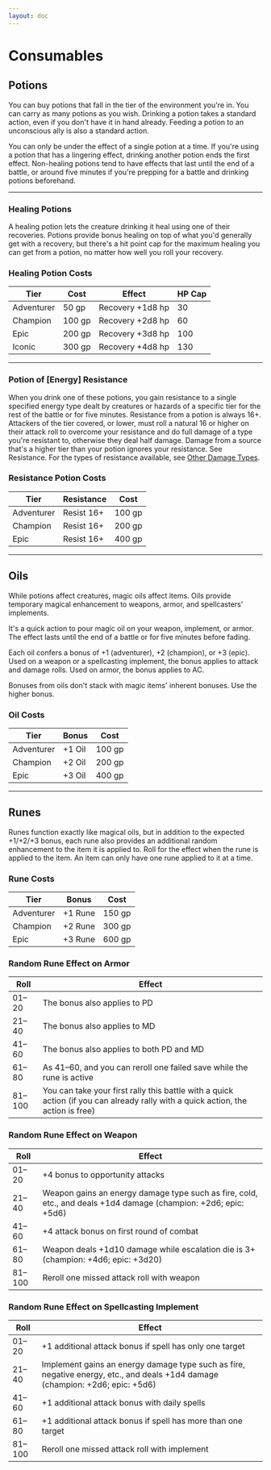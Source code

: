 ```yaml
---
layout: doc
---
```

# Consumables

## Potions

You can buy potions that fall in the tier of the environment you're in. You can carry as many potions as you wish. Drinking a potion takes a standard action, even if you don't have it in hand already. Feeding a potion to an unconscious ally is also a standard action.

You can only be under the effect of a single potion at a time. If you're using a potion that has a lingering effect, drinking another potion ends the first effect. Non-healing potions tend to have effects that last until the end of a battle, or around five minutes if you're prepping for a battle and drinking potions beforehand.

---

### Healing Potions

A healing potion lets the creature drinking it heal using one of their recoveries. Potions provide bonus healing on top of what you'd generally get with a recovery, but there's a hit point cap for the maximum healing you can get from a potion, no matter how well you roll your recovery.

### Healing Potion Costs

| **Tier** | **Cost** | **Effect** | **HP Cap** |
| --- | --- | --- | --- |
| Adventurer | 50 gp | Recovery +1d8 hp | 30 |
| Champion | 100 gp | Recovery +2d8 hp | 60 |
| Epic | 200 gp | Recovery +3d8 hp | 100 |
| Iconic | 300 gp | Recovery +4d8 hp | 130 |

---

### Potion of [Energy] Resistance

When you drink one of these potions, you gain resistance to a single specified energy type dealt by creatures or hazards of a specific tier for the rest of the battle or for five minutes. Resistance from a potion is always 16+. Attackers of the tier covered, or lower, must roll a natural 16 or higher on their attack roll to overcome your resistance and do full damage of a type you're resistant to, otherwise they deal half damage. Damage from a source that's a higher tier than your potion ignores your resistance. See Resistance. For the types of resistance available, see [Other Damage Types](../General-Rules/Combat.md#other-damage-types).

### Resistance Potion Costs

| **Tier** | **Resistance** | **Cost** |
| --- | --- | --- |
| Adventurer | Resist 16+ | 100 gp |
| Champion | Resist 16+ | 200 gp |
| Epic | Resist 16+ | 400 gp |

---

## Oils

While potions affect creatures, magic oils affect items. Oils provide temporary magical enhancement to weapons, armor, and spellcasters' implements.

It's a quick action to pour magic oil on your weapon, implement, or armor. The effect lasts until the end of a battle or for five minutes before fading.

Each oil confers a bonus of +1 (adventurer), +2 (champion), or +3 (epic). Used on a weapon or a spellcasting implement, the bonus applies to attack and damage rolls. Used on armor, the bonus applies to AC.

Bonuses from oils don't stack with magic items' inherent bonuses. Use the higher bonus.

### Oil Costs

| **Tier** | **Bonus** | **Cost** |
| --- | --- | --- |
| Adventurer | +1 Oil | 100 gp |
| Champion | +2 Oil | 200 gp |
| Epic | +3 Oil | 400 gp |

---

## Runes

Runes function exactly like magical oils, but in addition to the expected +1/+2/+3 bonus, each rune also provides an additional random enhancement to the item it is applied to. Roll for the effect when the rune is applied to the item. An item can only have one rune applied to it at a time.

### Rune Costs

| **Tier** | **Bonus** | **Cost** |
| --- | --- | --- |
| Adventurer | +1 Rune | 150 gp |
| Champion | +2 Rune | 300 gp |
| Epic | +3 Rune | 600 gp |

### ­Random Rune Effect on Armor

| **Roll** | **Effect** |
| --- | --- |
| 01–20 | The bonus also applies to PD |
| 21–40 | The bonus also applies to MD |
| 41–60 | The bonus also applies to both PD and MD |
| 61–80 | As 41–60, and you can reroll one failed save while the rune is active |
| 81–100 | You can take your first rally this battle with a quick action (if you can already rally with a quick action, the action is free) |

### Random Rune Effect on Weapon

| **Roll** | **Effect** |
| --- | --- |
| 01–20 | +4 bonus to opportunity attacks |
| 21–40 | Weapon gains an energy damage type such as fire, cold, etc., and deals +1d4 damage (champion: +2d6; epic: +5d6) |
| 41–60 | +4 attack bonus on first round of combat |
| 61–80 | Weapon deals +1d10 damage while escalation die is 3+ (champion: +4d6; epic: +3d20) |
| 81–100 | Reroll one missed attack roll with weapon |

### Random Rune Effect on Spellcasting Implement

| **Roll** | **Effect** |
| --- | --- |
| 01–20 | +1 additional attack bonus if spell has only one target |
| 21–40 | Implement gains an energy damage type such as fire, negative energy, etc., and deals +1d4 damage (champion: +2d6; epic: +5d6) |
| 41–60 | +1 additional attack bonus with daily spells |
| 61–80 | +1 additional attack bonus if spell has more than one target |
| 81–100 | Reroll one missed attack roll with implement |
